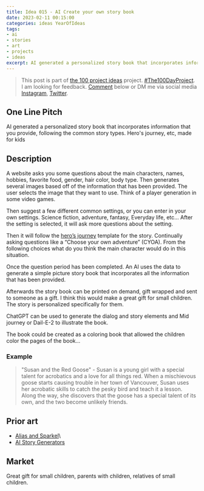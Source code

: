 ```yaml
---
title: Idea 015 - AI Create your own story book 
date: 2023-02-11 00:15:00
categories: ideas YearOfIdeas
tags: 
- ai
- stories
- art
- projects
- ideas
excerpt: AI generated a personalized story book that incorporates information that you provide, following the common story types. Hero's journey, etc, made for kids
---
```


> This post is part of [the 100 project ideas](/projects/2023-100-ideas/) project. [#The100DayProject](https://www.the100dayproject.org/). I am looking for feedback. <a href='#utterances-comments'>Comment</a> below or DM me via social media <a href="https://instagram.com/funvill" rel="nofollow noopener noreferrer"><i class="fab fa-fw fa-instagram" aria-hidden="true"></i><span class="label">Instagram</span></a>, <a href="https://twitter.com/funvill" rel="nofollow noopener noreferrer"><i class="fab fa-fw fa-twitter" aria-hidden="true"></i><span class="label">Twitter</span></a>.

## One Line Pitch

AI generated a personalized story book that incorporates information that you provide, following the common story types. Hero's journey, etc, made for kids

## Description

A website asks you some questions about the main characters, names, hobbies, favorite food, gender, hair color, body type. Then generates several images based off of the information that has been provided. The user selects the image that they want to use. Think of a player generation in some video games.

Then suggest a few different common settings, or you can enter in your own settings. Science fiction, adventure, fantasy, Everyday life, etc… After the setting is selected, it will ask more questions about the setting.

Then it will follow the [hero’s journey](https://en.wikipedia.org/wiki/Hero%27s_journey) template for the story. Continually asking questions like a “Choose your own adventure” (CYOA). From the following choices what do you think the main character would do in this situation.  

Once the question period has been completed. An AI uses the data to generate a simple picture story book that incorporates all the information that has been provided.

Afterwards the story book can be printed on demand, gift wrapped and sent to someone as a gift. I think this would make a great gift for small children. The story is personalized specifically for them.

ChatGPT can be used to generate the dialog and story elements and Mid journey or Dail-E-2 to illustrate the book.

The book could be created as a coloring book that allowed the children color the pages of the book...

### Example

> "Susan and the Red Goose" - Susan is a young girl with a special talent for acrobatics and a love for all things red. When a mischievous goose starts causing trouble in her town of Vancouver, Susan uses her acrobatic skills to catch the pesky bird and teach it a lesson. Along the way, she discovers that the goose has a special talent of its own, and the two become unlikely friends.

## Prior art

- [Alias and Sparkel](https://twitter.com/ammaar/status/1601284293363261441?t=lfPIyR5qgierGC3UnYX4YA&s=19)\
- [AI Story Generators](https://aiartists.org/ai-story-generators)

## Market

Great gift for small children, parents with children, relatives of small children.
